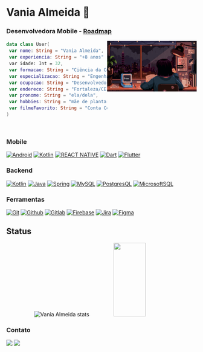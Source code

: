 # Vania Almeida 👋

### Desenvolvedora Mobile - [Roadmap](https://github.com/vanialadev/roadmap)

<div align="left">
    <img src="./assets/dev.gif" width="47%" align="right" alt="Desenvolvedora" />

<div>

   ```kt
   data class User(
    var nome: String = "Vania Almeida",
    var experiencia: String = "+8 anos"
    var idade: Int = 32,
    var formacao: String = "Ciência da Computação",
    var especializacao: String = "Engenharia de Software",
    var ocupacao: String = "Desenvolvedora Mobile",
    var endereco: String = "Fortaleza/CE",
    var pronome: String = "ela/dela",
    var hobbies: String = "mãe de planta",
    var filmeFavorito: String = "Conta Comigo",
)
   ```
&nbsp;
</div>
</div>

### Mobile

[![Android](https://img.shields.io/badge/Android-3DDC84?style=for-the-badge&logo=android&logoColor=white)](https://developer.android.com/)
[![Kotlin](https://img.shields.io/badge/Kotlin-6b57ff?style=for-the-badge&logo=kotlin&logoColor=white)](https://kotlinlang.org/docs/home.html)
[![REACT NATIVE](https://img.shields.io/badge/React_Native-20232A?style=for-the-badge&logo=react&logoColor=white)](https://reactnative.dev/)
[![Dart](https://img.shields.io/badge/Dart-0175C2?style=for-the-badge&logo=dart&logoColor=white)](https://dart.dev/)
[![Flutter](https://img.shields.io/badge/Flutter-02569B?style=for-the-badge&logo=flutter&logoColor=white)](https://flutter.dev/)

### Backend
[![Kotlin](https://img.shields.io/badge/Kotlin-6b57ff?style=for-the-badge&logo=kotlin&logoColor=white)](https://kotlinlang.org/docs/home.html)
[![Java](https://img.shields.io/badge/Java-ED8B00?style=for-the-badge&logo=java&logoColor=white)](https://www.oracle.com/java/)
[![Spring](https://img.shields.io/badge/Spring-6DB33F?style=for-the-badge&logo=spring&logoColor=white)](https://spring.io/)
[![MySQL](https://img.shields.io/badge/MySQL-00000F?style=for-the-badge&logo=mysql&logoColor=white)](https://www.mysql.com/)
[![PostgresQL](https://img.shields.io/badge/PostgreSQL-316192?style=for-the-badge&logo=postgresql&logoColor=white)](https://www.postgresql.org/)
[![MicrosoftSQL](https://img.shields.io/badge/SQL_Server-CC2927?style=for-the-badge&logo=microsoft-sql-server&logoColor=white)](https://www.microsoft.com/pt-br/sql-server)

### Ferramentas

[![Git](https://img.shields.io/badge/Git-E34F26?style=for-the-badge&logo=git&logoColor=white)](https://git-scm.com/)
[![Github](https://img.shields.io/badge/Github-121212?style=for-the-badge&logo=github&logoColor=white)](https://github.com/)
[![Gitlab](https://img.shields.io/badge/GitLab-E24329?style=for-the-badge&logo=gitlab&logoColor=white)](https://gitlab.com/)
[![Firebase](https://img.shields.io/badge/-Firebase-FFCA28?style=for-the-badge&logo=firebase&logoColor=272b33)](https://firebase.google.com/)
[![Jira](https://img.shields.io/badge/Jira-0052CC?style=for-the-badge&logo=Jira&logoColor=white)](https://www.atlassian.com/software/jira)
[![Figma](https://img.shields.io/badge/Figma-F24E1E?style=for-the-badge&logo=figma&logoColor=white)](https://www.figma.com/)

## Status

<div align="center" >  
  <img width="49%" height="195px" src="https://github-readme-stats.vercel.app/api?username=vanialadev&show_icons=true&count_private=true&hide_border=true&title_color=FFC800&icon_color=00D7D7&text_color=00D7D7&bg_color=0d1117" alt="Vania Almeida stats" /> 
  <img width="41%" height="195px" src="https://github-readme-stats.vercel.app/api/top-langs/?username=vanialadev&layout=compact&hide_border=true&title_color=FFC800&text_color=00bfbf&bg_color=0d1117&langs_count=6" />
</div>

### Contato

<p align="left">
  <a target="_blank" href="https://www.linkedin.com/in/vanialadev/ alt="Linkedin">
    <img src="https://img.shields.io/badge/LinkedIn-0077B5?style=for-the-badge&logo=linkedin&logoColor=white" target="_blank"></a>
  <a target="_blank" href="mailto:vania.almeida28@hotmail.com" alt="E-mail">
    <img src="https://img.shields.io/badge/hotmail-0078D4?style=for-the-badge&logo=microsoft-outlook&logoColor=white" target="_blank"></a>
</p>

<!--
**vanialadev/vanialadev** is a ✨ _special_ ✨ repository because its `README.md` (this file) appears on your GitHub profile.

Here are some ideas to get you started:

- 🔭 I’m currently working on ...
- 🌱 I’m currently learning ...
- 👯 I’m looking to collaborate on ...
- 🤔 I’m looking for help with ...
- 💬 Ask me about ...
- 📫 How to reach me: ...
- 😄 Pronouns: ...
- ⚡ Fun fact: ...
-->
